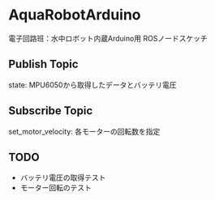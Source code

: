 # AquaRobotArduino

電子回路班：水中ロボット内蔵Arduino用 ROSノードスケッチ

## Publish Topic

state: MPU6050から取得したデータとバッテリ電圧

## Subscribe Topic

set\_motor\_velocity: 各モーターの回転数を指定

## TODO

- バッテリ電圧の取得テスト
- モーター回転のテスト
